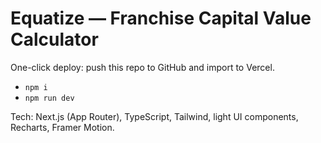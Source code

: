 
# Equatize — Franchise Capital Value Calculator

One-click deploy: push this repo to GitHub and import to Vercel.
- `npm i`
- `npm run dev`

Tech: Next.js (App Router), TypeScript, Tailwind, light UI components, Recharts, Framer Motion.
